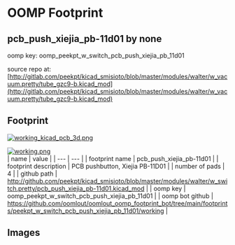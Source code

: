 # OOMP Footprint  
## pcb_push_xiejia_pb-11d01  by none  
  
oomp key: oomp_peekpt_w_switch_pcb_push_xiejia_pb_11d01  
  
source repo at: [http://gitlab.com/peekpt/kicad_smisioto/blob/master/modules/walter/w_vacuum.pretty/tube_gzc9-b.kicad_mod](http://gitlab.com/peekpt/kicad_smisioto/blob/master/modules/walter/w_vacuum.pretty/tube_gzc9-b.kicad_mod)  
## Footprint  
  
[![working_kicad_pcb_3d.png](working_kicad_pcb_3d_600.png)](working_kicad_pcb_3d.png)  
  
[![working.png](working_600.png)](working.png)  
| name | value | 
| --- | --- | 
| footprint name | pcb_push_xiejia_pb-11d01 | 
| footprint description | PCB pushbutton, Xiejia PB-11D01 | 
| number of pads | 4 | 
| github path | http://github.com/peekpt/kicad_smisioto/blob/master/modules/walter/w_switch.pretty/pcb_push_xiejia_pb-11d01.kicad_mod | 
| oomp key | oomp_peekpt_w_switch_pcb_push_xiejia_pb_11d01 | 
| oomp bot github | https://github.com/oomlout/oomlout_oomp_footprint_bot/tree/main/footprints/peekpt_w_switch_pcb_push_xiejia_pb_11d01/working | 
## Images  
